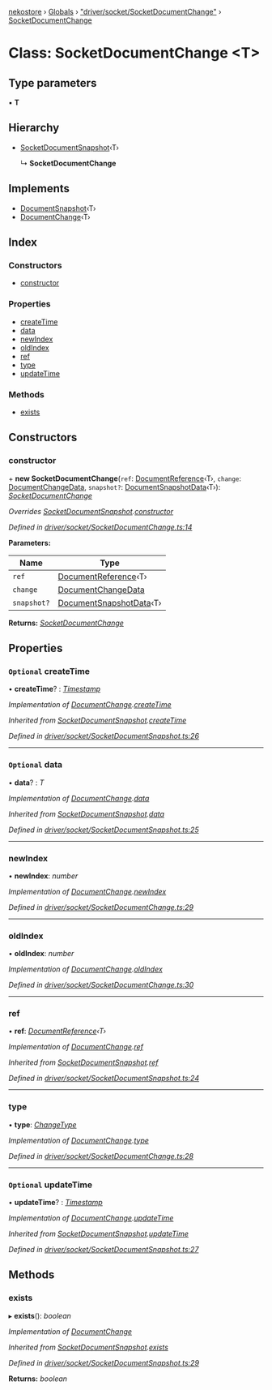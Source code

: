 [nekostore](../README.md) › [Globals](../globals.md) › ["driver/socket/SocketDocumentChange"](../modules/_driver_socket_socketdocumentchange_.md) › [SocketDocumentChange](_driver_socket_socketdocumentchange_.socketdocumentchange.md)

# Class: SocketDocumentChange <**T**>

## Type parameters

▪ **T**

## Hierarchy

* [SocketDocumentSnapshot](_driver_socket_socketdocumentsnapshot_.socketdocumentsnapshot.md)‹T›

  ↳ **SocketDocumentChange**

## Implements

* [DocumentSnapshot](../interfaces/_documentsnapshot_.documentsnapshot.md)‹T›
* [DocumentChange](../interfaces/_documentchange_.documentchange.md)‹T›

## Index

### Constructors

* [constructor](_driver_socket_socketdocumentchange_.socketdocumentchange.md#constructor)

### Properties

* [createTime](_driver_socket_socketdocumentchange_.socketdocumentchange.md#optional-createtime)
* [data](_driver_socket_socketdocumentchange_.socketdocumentchange.md#optional-data)
* [newIndex](_driver_socket_socketdocumentchange_.socketdocumentchange.md#newindex)
* [oldIndex](_driver_socket_socketdocumentchange_.socketdocumentchange.md#oldindex)
* [ref](_driver_socket_socketdocumentchange_.socketdocumentchange.md#ref)
* [type](_driver_socket_socketdocumentchange_.socketdocumentchange.md#type)
* [updateTime](_driver_socket_socketdocumentchange_.socketdocumentchange.md#optional-updatetime)

### Methods

* [exists](_driver_socket_socketdocumentchange_.socketdocumentchange.md#exists)

## Constructors

###  constructor

\+ **new SocketDocumentChange**(`ref`: [DocumentReference](../interfaces/_documentreference_.documentreference.md)‹T›, `change`: [DocumentChangeData](../interfaces/_driver_socket_socketdocumentchange_.documentchangedata.md), `snapshot?`: [DocumentSnapshotData](../interfaces/_driver_socket_socketdocumentsnapshot_.documentsnapshotdata.md)‹T›): *[SocketDocumentChange](_driver_socket_socketdocumentchange_.socketdocumentchange.md)*

*Overrides [SocketDocumentSnapshot](_driver_socket_socketdocumentsnapshot_.socketdocumentsnapshot.md).[constructor](_driver_socket_socketdocumentsnapshot_.socketdocumentsnapshot.md#constructor)*

*Defined in [driver/socket/SocketDocumentChange.ts:14](https://github.com/esnya/nekostore/blob/de830f5/src/driver/socket/SocketDocumentChange.ts#L14)*

**Parameters:**

Name | Type |
------ | ------ |
`ref` | [DocumentReference](../interfaces/_documentreference_.documentreference.md)‹T› |
`change` | [DocumentChangeData](../interfaces/_driver_socket_socketdocumentchange_.documentchangedata.md) |
`snapshot?` | [DocumentSnapshotData](../interfaces/_driver_socket_socketdocumentsnapshot_.documentsnapshotdata.md)‹T› |

**Returns:** *[SocketDocumentChange](_driver_socket_socketdocumentchange_.socketdocumentchange.md)*

## Properties

### `Optional` createTime

• **createTime**? : *[Timestamp](_timestamp_.timestamp.md)*

*Implementation of [DocumentChange](../interfaces/_documentchange_.documentchange.md).[createTime](../interfaces/_documentchange_.documentchange.md#optional-createtime)*

*Inherited from [SocketDocumentSnapshot](_driver_socket_socketdocumentsnapshot_.socketdocumentsnapshot.md).[createTime](_driver_socket_socketdocumentsnapshot_.socketdocumentsnapshot.md#optional-createtime)*

*Defined in [driver/socket/SocketDocumentSnapshot.ts:26](https://github.com/esnya/nekostore/blob/de830f5/src/driver/socket/SocketDocumentSnapshot.ts#L26)*

___

### `Optional` data

• **data**? : *T*

*Implementation of [DocumentChange](../interfaces/_documentchange_.documentchange.md).[data](../interfaces/_documentchange_.documentchange.md#optional-data)*

*Inherited from [SocketDocumentSnapshot](_driver_socket_socketdocumentsnapshot_.socketdocumentsnapshot.md).[data](_driver_socket_socketdocumentsnapshot_.socketdocumentsnapshot.md#optional-data)*

*Defined in [driver/socket/SocketDocumentSnapshot.ts:25](https://github.com/esnya/nekostore/blob/de830f5/src/driver/socket/SocketDocumentSnapshot.ts#L25)*

___

###  newIndex

• **newIndex**: *number*

*Implementation of [DocumentChange](../interfaces/_documentchange_.documentchange.md).[newIndex](../interfaces/_documentchange_.documentchange.md#newindex)*

*Defined in [driver/socket/SocketDocumentChange.ts:29](https://github.com/esnya/nekostore/blob/de830f5/src/driver/socket/SocketDocumentChange.ts#L29)*

___

###  oldIndex

• **oldIndex**: *number*

*Implementation of [DocumentChange](../interfaces/_documentchange_.documentchange.md).[oldIndex](../interfaces/_documentchange_.documentchange.md#oldindex)*

*Defined in [driver/socket/SocketDocumentChange.ts:30](https://github.com/esnya/nekostore/blob/de830f5/src/driver/socket/SocketDocumentChange.ts#L30)*

___

###  ref

• **ref**: *[DocumentReference](../interfaces/_documentreference_.documentreference.md)‹T›*

*Implementation of [DocumentChange](../interfaces/_documentchange_.documentchange.md).[ref](../interfaces/_documentchange_.documentchange.md#ref)*

*Inherited from [SocketDocumentSnapshot](_driver_socket_socketdocumentsnapshot_.socketdocumentsnapshot.md).[ref](_driver_socket_socketdocumentsnapshot_.socketdocumentsnapshot.md#ref)*

*Defined in [driver/socket/SocketDocumentSnapshot.ts:24](https://github.com/esnya/nekostore/blob/de830f5/src/driver/socket/SocketDocumentSnapshot.ts#L24)*

___

###  type

• **type**: *[ChangeType](../modules/_documentchange_.md#changetype)*

*Implementation of [DocumentChange](../interfaces/_documentchange_.documentchange.md).[type](../interfaces/_documentchange_.documentchange.md#type)*

*Defined in [driver/socket/SocketDocumentChange.ts:28](https://github.com/esnya/nekostore/blob/de830f5/src/driver/socket/SocketDocumentChange.ts#L28)*

___

### `Optional` updateTime

• **updateTime**? : *[Timestamp](_timestamp_.timestamp.md)*

*Implementation of [DocumentChange](../interfaces/_documentchange_.documentchange.md).[updateTime](../interfaces/_documentchange_.documentchange.md#optional-updatetime)*

*Inherited from [SocketDocumentSnapshot](_driver_socket_socketdocumentsnapshot_.socketdocumentsnapshot.md).[updateTime](_driver_socket_socketdocumentsnapshot_.socketdocumentsnapshot.md#optional-updatetime)*

*Defined in [driver/socket/SocketDocumentSnapshot.ts:27](https://github.com/esnya/nekostore/blob/de830f5/src/driver/socket/SocketDocumentSnapshot.ts#L27)*

## Methods

###  exists

▸ **exists**(): *boolean*

*Implementation of [DocumentChange](../interfaces/_documentchange_.documentchange.md)*

*Inherited from [SocketDocumentSnapshot](_driver_socket_socketdocumentsnapshot_.socketdocumentsnapshot.md).[exists](_driver_socket_socketdocumentsnapshot_.socketdocumentsnapshot.md#exists)*

*Defined in [driver/socket/SocketDocumentSnapshot.ts:29](https://github.com/esnya/nekostore/blob/de830f5/src/driver/socket/SocketDocumentSnapshot.ts#L29)*

**Returns:** *boolean*
